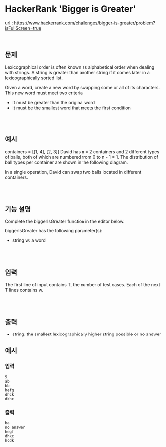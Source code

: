 # HackerRank 'Bigger is Greater'

url : https://www.hackerrank.com/challenges/bigger-is-greater/problem?isFullScreen=true

<br>

## 문제
Lexicographical order is often known as alphabetical order when dealing with strings. A string is greater than another string if it comes later in a lexicographically sorted list.

Given a word, create a new word by swapping some or all of its characters. This new word must meet two criteria:

- It must be greater than the original word
- It must be the smallest word that meets the first condition

<br><br>

## 예시
containers = [[1, 4], [2, 3]]
David has n = 2 containers and 2 different types of balls, both of which are numbered from 0 to n - 1 = 1. The distribution of ball types per container are shown in the following diagram.

In a single operation, David can swap two balls located in different containers.

<br><br>

## 기능 설명
Complete the biggerIsGreater function in the editor below.

biggerIsGreater has the following parameter(s):

- string w: a word

<br><br>

## 입력
The first line of input contains T, the number of test cases.
Each of the next T lines contains w.

<br><br>

## 출력
- string: the smallest lexicographically higher string possible or no answer

## 예시
### 입력
```
5
ab
bb
hefg
dhck
dkhc
```

### 츨력
```
ba
no answer
hegf
dhkc
hcdk
```

